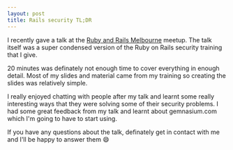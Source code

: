 ```yaml
---
layout: post
title: Rails security TL;DR
---
```


I recently gave a talk at the [Ruby and Rails Melbourne](http://www.meetup.com/Ruby-On-Rails-Oceania-Melbourne/) meetup. The talk itself was a super condensed version of the Ruby on Rails security training that I give.


<script async class="speakerdeck-embed" data-id="fecd0c400a73434782348153c6bd8f44" data-ratio="1.77777777777778" src="//speakerdeck.com/assets/embed.js"></script>

20 minutes was definately not enough time to cover everything in enough detail.
Most of my slides and material came from my training so creating the slides was relatively simple.

I really enjoyed chatting with people after my talk and learnt some really interesting ways that they were solving some of their security problems. I had some great feedback from my talk and learnt about gemnasium.com which I'm going to have to start using.

If you have any questions about the talk, definately get in contact with me and I'll be happy to answer them :smile:
